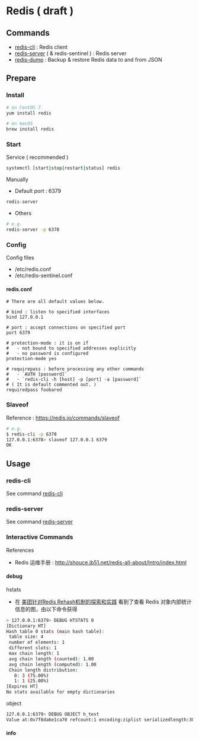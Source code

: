 # Redis ( draft )

## Commands

- [redis-cli](/cmd/redis/redis-cli.md) : Redis client
- [redis-server](/cmd/redis/redis-server.md) ( & redis-sentinel ) : Redis server
- [redis-dump](/cmd/redis/redis-dump.md) : Backup & restore Redis data to and from JSON

## Prepare

### Install

```bash
# on CentOS 7
yum install redis

# on macOS
brew install redis
```

### Start

Service ( recommended )

```bash
systemctl [start|stop|restart|status] redis
```

Manually

- Default port : 6379

```bash
redis-server
```

- Others

```bash
# e.g.
redis-server -p 6378
```

### Config

Config files

- /etc/redis.conf
- /etc/redis-sentinel.conf

#### redis.conf

```properties
# There are all default values below.

# bind : listen to specified interfaces
bind 127.0.0.1

# port : accept connections on specified port
port 6379

# protection-mode : it is on if
#   - not bound to specified addresses explicitly
#   - no password is configured
protection-mode yes

# requirepass : before processing any other commands
#   - `AUTH [password]`
#   - `redis-cli -h [host] -p [port] -a [password]`
# ( It is default commented out. )
requiredpass foobared
```

### Slaveof

Reference : https://redis.io/commands/slaveof

```bash
# e.g.
$ redis-cli -p 6378
127.0.0.1:6378> slaveof 127.0.0.1 6379
OK
```

## Usage

### redis-cli

See command [redis-cli](/cmd/redis/redis-cli.md)

### redis-server

See command [redis-server](/cmd/redis/redis-server.md)

### Interactive Commands

References

- Redis 运维手册 : http://shouce.jb51.net/redis-all-about/Intro/index.html

#### debug

hstats

- 在 [美团针对Redis Rehash机制的探索和实践](https://mp.weixin.qq.com/s/ufoLJiXE0wU4Bc7ZbE9cDQ) 看到了查看 Redis 对象内部统计信息的图，由以下命令获得

```bash
> 127.0.0.1:6379> DEBUG HTSTATS 0
[Dictionary HT]
Hash table 0 stats (main hash table):
 table size: 4
 number of elements: 1
 different slots: 1
 max chain length: 1
 avg chain length (counted): 1.00
 avg chain length (computed): 1.00
 Chain length distribution:
   0: 3 (75.00%)
   1: 1 (25.00%)
[Expires HT]
No stats available for empty dictionaries
```

object

```bash
127.0.0.1:6379> DEBUG OBJECT h_test
Value at:0x7f8da6e1ca70 refcount:1 encoding:ziplist serializedlength:30 lru:5141558 lru_seconds_idle:501
```

#### info
